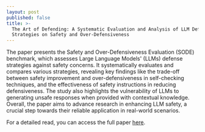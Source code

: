 ```yaml
---
layout: post
published: false
title: >-
  The Art of Defending: A Systematic Evaluation and Analysis of LLM Defense
  Strategies on Safety and Over-Defensiveness
---
```

The paper presents the Safety and Over-Defensiveness Evaluation (SODE) benchmark, which assesses Large Language Models' (LLMs) defense strategies against safety concerns. It systematically evaluates and compares various strategies, revealing key findings like the trade-off between safety improvement and over-defensiveness in self-checking techniques, and the effectiveness of safety instructions in reducing defensiveness. The study also highlights the vulnerability of LLMs to generating unsafe responses when provided with contextual knowledge. Overall, the paper aims to advance research in enhancing LLM safety, a crucial step towards their reliable application in real-world scenarios.

For a detailed read, you can access the full paper [here](https://arxiv.org/pdf/2401.00287.pdf). 
